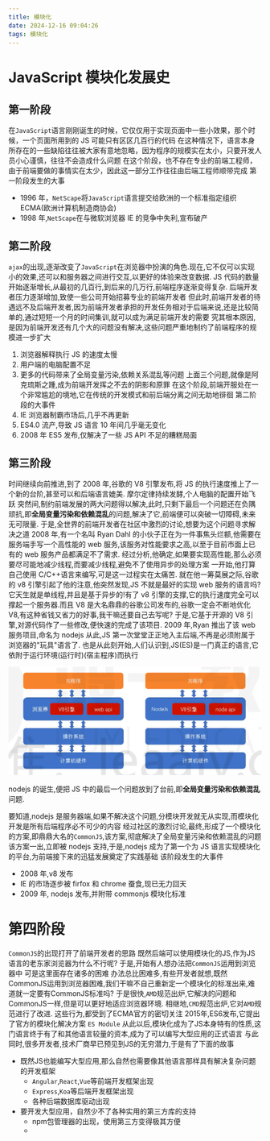 ```yaml
---
title: 模块化
date: 2024-12-16 09:04:26
tags: 模块化
---
```


# JavaScript 模块化发展史

## 第一阶段

在`JavaScript`语言刚刚诞生的时候，它仅仅用于实现页面中一些小效果，那个时候，一个页面所用到的 JS 可能只有区区几百行的代码
在这种情况下，语言本身所存在的一些缺陷往往被大家有意地忽略，因为程序的规模实在太小，只要开发人员小心谨慎，往往不会造成什么问题
在这个阶段，也不存在专业的前端工程师，由于前端要做的事情实在太少，因此这一部分工作往往由后端工程师顺带完成
第一阶段发生的大事

- 1996 年，`NetScape`将`JavaScript`语言提交给欧洲的一个标准指定组织 ECMA(欧洲计算机制造商协会)
- 1998 年,`NetScape`在与微软浏览器 IE 的竞争中失利,宣布破产

## 第二阶段

`ajax`的出现,逐渐改变了`JavaScript`在浏览器中扮演的角色.现在,它不仅可以实现小的效果,还可以和服务器之间进行交互,以更好的体验来改变数据.
JS 代码的数量开始逐渐增长,从最初的几百行,到后来的几万行,前端程序逐渐变得复杂.
后端开发者压力逐渐增加,致使一些公司开始招募专业的前端开发者
但此时,前端开发者的待遇远不及后端开发者,因为前端开发者承担的开发任务相对于后端来说,还是比较简单的,通过短短一个月的时间集训,就可以成为满足前端开发的需要
究其根本原因,是因为前端开发还有几个大的问题没有解决,这些问题严重地制约了前端程序的规模进一步扩大

1. 浏览器解释执行 JS 的速度太慢
2. 用户端的电脑配置不足
3. 更多的代码带来了全局变量污染,依赖关系混乱等问题
   上面三个问题,就像是阿克琉斯之踵,成为前端开发挥之不去的阴影和原罪
   在这个阶段,前端开服处在一个非常尴尬的境地,它在传统的开发模式和前后端分离之间无助地徘徊
   第二阶段的大事件
4. IE 浏览器制霸市场后,几乎不再更新
5. ES4.0 流产,导致 JS 语言 10 年间几乎毫无变化
6. 2008 年 ES5 发布,仅解决了一些 JS API 不足的糟糕局面

## 第三阶段

时间继续向前推进,到了 2008 年,谷歌的 V8 引擎发布,将 JS 的执行速度推上了一个新的台阶,甚至可以和后端语言媲美.
摩尔定律持续发酵,个人电脑的配置开始飞跃
突然间,制约前端发展的两大问题得以解决,此时,只剩下最后一个问题还在负隅顽抗,即**全局变量污染和依赖混乱**的问题,解决了它,前端便可以突破一切障碍,未来无可限量.
于是,全世界的前端开发者在社区中激烈的讨论,想要为这个问题寻求解决之道
2008 年,有一个名叫 Ryan Dahl 的小伙子正在为一件事焦头烂额,他需要在服务端手写一个高性能的 web 服务,该服务对性能要求之高,以至于目前市面上已有的 web 服务产品都满足不了需求.
经过分析,他确定,如果要实现高性能,那么必须要尽可能地减少线程,而要减少线程,避免不了使用异步的处理方案
一开始,他打算自己使用 C/C++语言来编写,可是这一过程实在太痛苦.
就在他一筹莫展之际,谷歌的 v8 引擎引起了他的注意,他突然发现,JS 不就是最好的实现 web 服务的语言吗?它天生就是单线程,并且是基于异步的!有了 v8 引擎的支撑,它的执行速度完全可以撑起一个服务器.而且 V8 是大名鼎鼎的谷歌公司发布的,谷歌一定会不断地优化 V8,有这种省钱又省力的好事,我干嘛还要自己去写呢?
于是,它基于开源的 V8 引擎,对源代码作了一些修改,便快速的完成了该项目.
2009 年,Ryan 推出了该 web 服务项目,命名为 nodejs
从此,JS 第一次堂堂正正地入主后端,不再是必须附属于浏览器的"玩具"语言了.
也是从此刻开始,人们认识到,JS(ES)是一门真正的语言,它依附于运行环境(运行时)(宿主程序)而执行

![image-20241216093151767](模块化/image-20241216093151767.png)

nodejs 的诞生,便把 JS 中的最后一个问题放到了台前,即**全局变量污染和依赖混乱**问题.

要知道,nodejs 是服务器端,如果不解决这个问题,分模块开发就无从实现,而模块化开发是所有后端程序必不可少的内容
经过社区的激烈讨论,最终,形成了一个模块化的方案,即鼎鼎大名的`CommonJS`,该方案,彻底解决了全局变量污染和依赖混乱的问题
该方案一出,立即被 nodejs 支持,于是,nodejs 成为了第一个为 JS 语言实现模块化的平台,为前端接下来的迅猛发展奠定了实践基础
该阶段发生的大事件

- 2008 年,v8 发布
- IE 的市场逐步被 firfox 和 chrome 蚕食,现已无力回天
- 2009 年, nodejs 发布,并附带 commonjs 模块化标准

# 第四阶段

`CommonJS`的出现打开了前端开发者的思路
既然后端可以使用模块化的JS,作为JS语言的老东家浏览器为什么不行呢?
于是,开始有人想办法把`CommonJS`运用到浏览器中
可是这里面存在诸多的困难
办法总比困难多,有些开发者就想,既然CommonJS运用到浏览器困难,我们干嘛不自己重新定一个模块化的标准出来,难道就一定要有CommonJS标准吗?
于是很快,`AMD`规范出炉,它解决的问题和CommonJS一样,但是可以更好地适应浏览器环境.
相继地,`CMD`规范出炉,它对`AMD`规范进行了改进.
这些行为,都受到了ECMA官方的密切关注
2015年,ES6发布,它提出了官方的模块化解决方案 `ES Module`
从此以后,模块化成为了JS本身特有的性质,这门语言终于有了和其他语言较量的资本,成为了可以编写大型应用的正式语言
与此同时,很多开发者,技术厂商早已预见到JS的无穷潜力,于是有了下面的故事
- 既然JS也能编写大型应用,那么自然也需要像其他语言那样具有解决复杂问题的开发框架
  - `Angular`,`React`,`Vue`等前端开发框架出现
  - `Express`,`Koa`等后端开发框架出现
  - 各种后端数据库驱动出现
- 要开发大型应用，自然少不了各种实用的第三方库的支持
  - npm包管理器的出现，使用第三方变得极其方便
  - 
